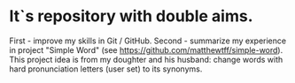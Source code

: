 # It`s repository with double aims.
First - improve my skills in Git / GitHub.
Second - summarize my experience in project "Simple Word" (see https://github.com/matthewtff/simple-word).
This project idea is from my doughter and his husband: change words with hard pronunciation letters (user set) to its synonyms.
